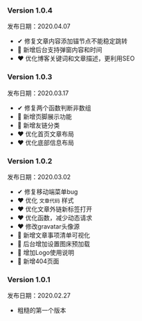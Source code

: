 ### Version 1.0.4

发布日期：2020.04.07

-  ✔ 修复文章内容添加锚节点不能稳定跳转
- 🎁 新增后台支持弹窗内容和时间
- ❤ 优化博客关键词和文章描述，更利用SEO

### Version 1.0.3

发布日期：2020.03.17

-  ✔ 修复两个函数判断非数组
- 🎁 新增页脚展示功能
- 🎁 新增友链分类
- ❤ 优化首页文章布局
- ❤ 优化底部信息布局

### Version 1.0.2

发布日期：2020.03.02

- ✔ 修复移动端菜单bug
- ❤ 优化 `文章代码` 样式
- ❤ 优化文章外链新标签打开
- ❤ 优化函数，减少动态请求
- ❤ 修改gravatar头像源
- 🎁 新增文章事项清单可视化
- 🎁 后台增加设置图床预加载
- 🎁 增加Logo使用说明
- 🎁 新增404页面

### Version 1.0.1

发布日期：2020.02.27

- 粗糙的第一个版本